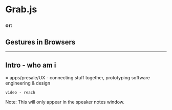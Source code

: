 
# Grab.js

### or:

## Gestures in Browsers	

---


## Intro - who am i
=
	apps/presale/UX - connecting stuff together, prototyping
	software engineering & design

	video - reach

Note: This will only appear in the speaker notes window.
